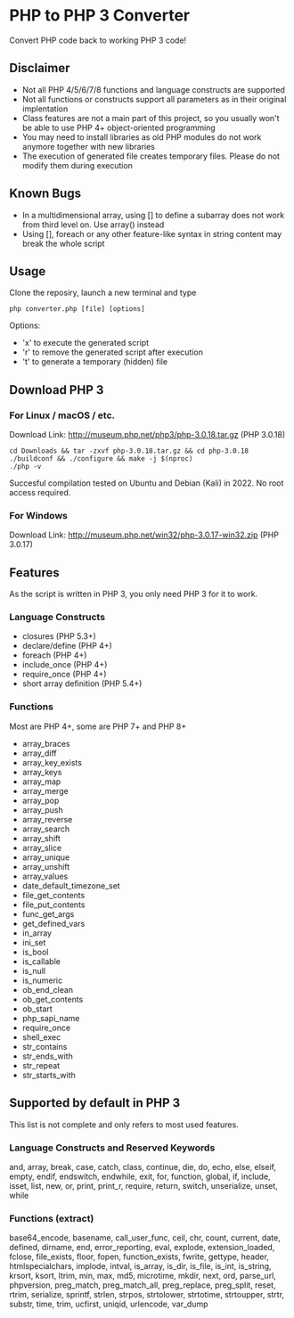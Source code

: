 # PHP to PHP 3 Converter
Convert PHP code back to working PHP 3 code!

## Disclaimer
- Not all PHP 4/5/6/7/8 functions and language constructs are supported
- Not all functions or constructs support all parameters as in their original implentation
- Class features are not a main part of this project, so you usually won't be able to use PHP 4+ object-oriented programming
- You may need to install libraries as old PHP modules do not work anymore together with new libraries
- The execution of generated file creates temporary files. Please do not modify them during execution

## Known Bugs
- In a multidimensional array, using [] to define a subarray does not work from third level on. Use array() instead
- Using [], foreach or any other feature-like syntax in string content may break the whole script

## Usage
Clone the reposiry, launch a new terminal and type
```
php converter.php [file] [options]
```
Options:
- 'x' to execute the generated script
- 'r' to remove the generated script after execution
- 't' to generate a temporary (hidden) file

## Download PHP 3

### For Linux / macOS / etc.
Download Link: http://museum.php.net/php3/php-3.0.18.tar.gz (PHP 3.0.18)
```
cd Downloads && tar -zxvf php-3.0.18.tar.gz && cd php-3.0.18
./buildconf && ./configure && make -j $(nproc)
./php -v
```
Succesful compilation tested on Ubuntu and Debian (Kali) in 2022. No root access required.

### For Windows
Download Link: http://museum.php.net/win32/php-3.0.17-win32.zip (PHP 3.0.17)

## Features

As the script is written in PHP 3, you only need PHP 3 for it to work.

### Language Constructs
- closures (PHP 5.3+)
- declare/define (PHP 4+)
- foreach (PHP 4+)
- include_once (PHP 4+)
- require_once (PHP 4+)
- short array definition (PHP 5.4+)

### Functions
Most are PHP 4+, some are PHP 7+ and PHP 8+
- array_braces
- array_diff
- array_key_exists
- array_keys
- array_map
- array_merge
- array_pop
- array_push
- array_reverse
- array_search
- array_shift
- array_slice
- array_unique
- array_unshift
- array_values
- date_default_timezone_set
- file_get_contents
- file_put_contents
- func_get_args
- get_defined_vars
- in_array
- ini_set
- is_bool
- is_callable
- is_null
- is_numeric
- ob_end_clean
- ob_get_contents
- ob_start
- php_sapi_name
- require_once
- shell_exec
- str_contains
- str_ends_with
- str_repeat
- str_starts_with


## Supported by default in PHP 3

This list is not complete and only refers to most used features.

### Language Constructs and Reserved Keywords
and, array, break, case, catch, class, continue, die, do, echo, else, elseif, empty, endif, endswitch, endwhile, exit, for, function, global, if, include, isset, list, new, or, print, print_r, require, return, switch, unserialize, unset, while

### Functions (extract)
base64_encode, basename, call_user_func, ceil, chr, count, current, date, defined, dirname, end, error_reporting, eval, explode, extension_loaded, fclose, file_exists, floor, fopen, function_exists, fwrite, gettype, header, htmlspecialchars, implode, intval, is_array, is_dir, is_file, is_int, is_string, krsort, ksort, ltrim, min, max, md5, microtime, mkdir, next, ord, parse_url, phpversion, preg_match, preg_match_all, preg_replace, preg_split, reset, rtrim, serialize, sprintf, strlen, strpos, strtolower, strtotime, strtoupper, strtr, substr, time, trim, ucfirst, uniqid, urlencode, var_dump
